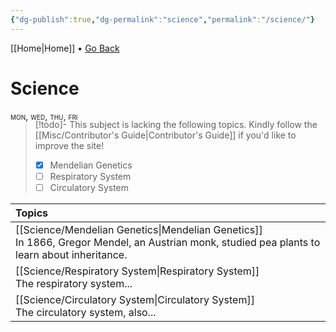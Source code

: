```yaml
---
{"dg-publish":true,"dg-permalink":"science","permalink":"/science/"}
---
```


[[Home\|Home]] • <a href="javascript:history.back()">Go Back</a>

# Science

<div style="font-variant: small-caps; margin-bottom: -18px;">mon, wed, thu, fri</div>

>[!todo]- This subject is lacking the following topics. Kindly follow the [[Misc/Contributor's Guide\|Contributor's Guide]] if you'd like to improve the site!
> - [x] Mendelian Genetics
> - [ ] Respiratory System
> - [ ] Circulatory System

| Topics                                                                                                              |
| :------------------------------------------------------------------------------------------------------------------ |
| [[Science/Mendelian Genetics\|Mendelian Genetics]] <br>In 1866, Gregor Mendel, an Austrian monk, studied pea plants to learn about inheritance. |
| [[Science/Respiratory System\|Respiratory System]]<br>The respiratory system...                                                                 |
| [[Science/Circulatory System\|Circulatory System]]<br> The circulatory system, also...                                                          |
